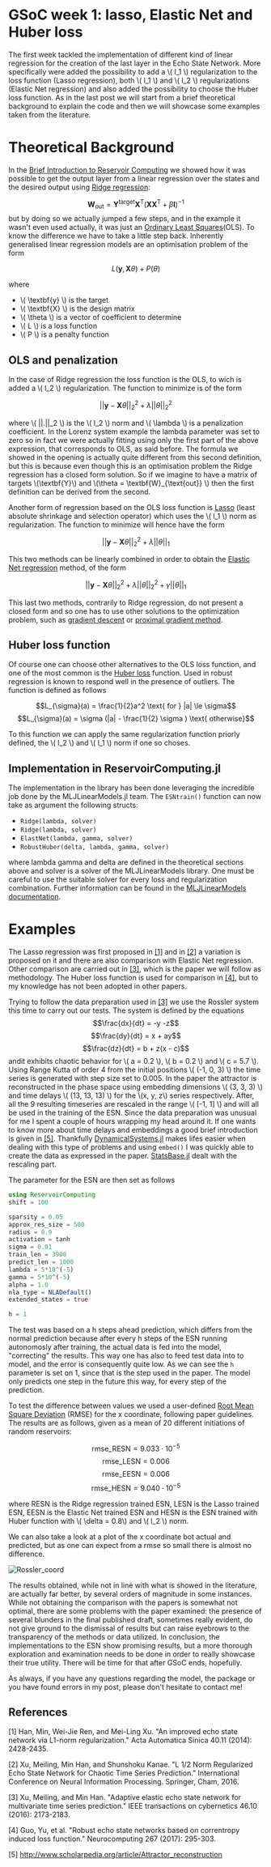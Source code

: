 # GSoC week 1: lasso, Elastic Net and Huber loss

The first week tackled the implementation of different kind of linear regression for the creation of the last layer in the Echo State Network. More specifically were added the possibility to add a \\( l_1 \\) regularization to the loss function (Lasso regression), both \\( l_1 \\) and \\( l_2 \\) regularizations (Elastic Net regression) and also added the possibility to choose the Huber loss function.
As in the last post we will start from a brief theoretical background to explain the code and then we will showcase some examples taken from the literature.

# Theoretical Background

In the [Brief Introduction to Reservoir Computing](https://martinuzzifrancesco.github.io/posts/a-brief-introduction-to-reservoir-computing/) we showed how it was possible to get the output layer from a linear regression over the states and the desired output using [Ridge regression](https://en.wikipedia.org/wiki/Tikhonov_regularization):

$$\textbf{W}_{\text{out}} = \textbf{Y}^{\text{target}} \textbf{X}^{\text{T}}(\textbf{X} \textbf{X}^{\text{T}} + \beta \textbf{I})^{-1}$$
but by doing so we actually jumped a few steps, and in the example it wasn't even used actually, it was just an [Ordinary Least Squares](https://en.wikipedia.org/wiki/Ordinary_least_squares)(OLS). To know the difference we have to take a little step back. Inherently generalised linear regression models are an optimisation problem of the form

$$L(\textbf{y}, \textbf{X} \theta)+P(\theta)$$

where
- \\( \textbf{y} \\) is the target
- \\( \textbf{X} \\) is the design matrix
- \\( \theta \\) is a vector of coefficient to determine
- \\( L \\) is a loss function
- \\( P \\) is a penalty function

## OLS and penalization

In the case of Ridge regression the loss function is the OLS, to wich is added a \\( l_2 \\) regularization. The function to minimize is of the form 

$$||\textbf{y} - \textbf{X} \theta ||_2^2 + \lambda || \theta  ||_2^2$$

where \\( ||.||\_2 \\) is the \\( l_2 \\) norm and \\( \lambda \\) is a penalization coefficient. In the Lorenz system example the lambda parameter was set to zero so in fact we were actually fitting using only the first part of the above expression, that corresponds to OLS, as said before. The formula we showed in the opening is actually quite different from this second definition, but this is because even though this is an optimisation problem the Ridge regression has a closed form solution. So if we imagine to have a matrix of targets \\(\textbf{Y}\\) and \\(\theta = \textbf{W}_{\text{out}} \\) then the first definition can be derived from the second.

Another form of regression based on the OLS loss function is [Lasso](https://en.wikipedia.org/wiki/Lasso_(statistics)) (least absolute shrinkage and selection operator) which uses the \\( l_1 \\) norm as regularization. The function to minimize will hence have the form

$$||\textbf{y} - \textbf{X} \theta ||_2^2 + \lambda || \theta  ||_1$$

This two methods can be linearly combined in order to obtain the [Elastic Net regression](https://en.wikipedia.org/wiki/Elastic_net_regularization) method, of the form

$$||\textbf{y} - \textbf{X} \theta ||_2^2 + \lambda || \theta  ||_2^2 + \gamma || \theta  ||_1$$

This last two methods, contrarily to Ridge regression, do not present a closed form and so one has to use other solutions to the optimization problem, such as [gradient descent](https://en.wikipedia.org/wiki/Gradient_descent) or [proximal gradient method](https://en.wikipedia.org/wiki/Proximal_gradient_method). 

## Huber loss function
Of course one can choose other alternatives to the OLS loss function, and one of the most common is the [Huber loss](https://en.wikipedia.org/wiki/Huber_loss) function. Used in robust regression is known to respond well in the presence of outliers. The function is defined as follows

$$L_{\sigma}(a) = \frac{1}{2}a^2   \text{  for  } |a| \le \sigma$$
$$L_{\sigma}(a) = \sigma (|a| - \frac{1}{2} \sigma ) \text{   otherwise}$$

To this function we can apply the same regularization function priorly defined, the \\( l_2 \\) and \\( l_1 \\) norm if one so choses.



## Implementation in ReservoirComputing.jl
The implementation in the library has been done leveraging the incredible job done by the MLJLinearModels.jl team. The ```ESNtrain()``` function can now take as argument the following structs:
- ```Ridge(lambda, solver)```
- ```Ridge(lambda, solver)```
- ```ElastNet(lambda, gamma, solver)```
- ```RobustHuber(delta, lambda, gamma, solver)```

 where lambda gamma and delta are defined in the theoretical sections above and solver is a solver of the MLJLinearModels library. One must be careful to use the suitable solver for every loss and regularization combination. Further information can be found in the [MLJLinearModels documentation](https://alan-turing-institute.github.io/MLJLinearModels.jl/stable/).

# Examples 

The Lasso regression was first proposed in [[1]](#1) and in [[2]](#2) a variation is proposed on it and there are also comparison with Elastic Net regression. Other comparison are carried out in [[3]](#3), which is the paper we will follow as methodology. The Huber loss function is used for comparison in [[4]](#4), but to my knowledge has not been adopted in other papers.

Trying to follow the data preparation used in [[3]](#3) we use the Rossler system this time to carry out our tests. The system is defined by the equations
$$\frac{dx}{dt} = -y -z$$
$$\frac{dy}{dt} = x + ay$$
$$\frac{dz}{dt} = b + z(x - c)$$
andit exhibits chaotic behavior for \\( a = 0.2 \\), \\( b = 0.2 \\) and \\( c = 5.7 \\). Using Range Kutta of order 4 from the initial positions \\( (-1, 0, 3) \\) the time series is generated with step size set to 0.005. In the paper the attractor is reconstructed in the phase space using embedding dimensions \\( (3, 3, 3) \\) and time delays \\( (13, 13, 13) \\) for the \\(x, y, z\\) series respectively. After, all the 9 resulting timeseries are rescaled in the range \\( \[-1, 1\] \\) and will all be used in the training of the ESN. Since the data preparation was unusual for me I spent a couple of hours wrapping my head around it. If one wants to know more about time delays and embeddings a good brief introduction is given in [[5]](#5). Thankfully [DynamicalSystems.jl](https://juliadynamics.github.io/DynamicalSystems.jl/latest/) makes lifes easier when dealing with this type of problems and using ```embed()``` I was quickly able to create the data as expressed in the paper. [StatsBase.jl](https://juliastats.org/StatsBase.jl/stable/) dealt with the rescaling part.

The parameter for the ESN are then set as follows

```julia
using ReservoirComputing
shift = 100

sparsity = 0.05
approx_res_size = 500
radius = 0.9
activation = tanh
sigma = 0.01
train_len = 3900
predict_len = 1000
lambda = 5*10^(-5)
gamma = 5*10^(-5)
alpha = 1.0
nla_type = NLADefault()
extended_states = true

h = 1
```
The test was based on a h steps ahead prediction, which differs from the normal prediction because after every h steps of the ESN running autonomosly after training, the actual data is fed into the model, "correcting" the results. This way one has also to feed test data into to model, and the error is consequently quite low. As we can see the ```h``` parameter is set on 1, since that is the step used in the paper. The model only predicts one step in the future this way, for every step of the prediction.

To test the difference between values we used a user-defined [Root Mean Square Deviation](https://en.wikipedia.org/wiki/Root-mean-square_deviation) (RMSE) for the x coordinate, following paper guidelines. The results are as follows, given as a mean of 20 different initiations of random reservoirs:

$$  \text{rmse}\_{\text{RESN}} = 9.033 \cdot 10^{-5} $$
$$  \text{rmse}\_{\text{LESN}} = 0.006 $$
$$  \text{rmse}\_{\text{EESN}} = 0.006 $$
$$  \text{rmse}\_{\text{HESN}} = 9.040 \cdot 10^{-5} $$

where RESN is the Ridge regression trained ESN, LESN is the Lasso trained ESN, EESN is the Elastic Net trained ESN and HESN is the ESN trained with Huber function with \\( \delta = 0.8\\) and \\( l_2 \\) norm.

We can also take a look at a plot of the x coordinate bot actual and predicted, but as one can expect from a rmse so small there is almost no difference.

![Rossler_coord](https://user-images.githubusercontent.com/10376688/83980445-41690e00-a916-11ea-8e0b-b65edd7a57d0.png)

The results obtained, while not in line with what is showed in the literature, are actually far better, by several orders of magnitude in some instances. While not obtaining the comparison with the papers is somewhat not optimal, there are some problems with the paper examined: the presence of several blunders in the final published draft, sometimes really evident, do not give ground to the dismissal of results but can raise eyebrows to the transparency of the methods or data utilized. 
In conclusion, the implementations to the ESN show promising results, but a more thorough exploration and examination needs to be done in order to really showcase their true utility. There will be time for that after GSoC ends, hopefully.

As always, if you have any questions regarding the model, the package or you have found errors in my post, please don't hesitate to contact me!

## References


<a id="1">[1]</a>
Han, Min, Wei-Jie Ren, and Mei-Ling Xu. "An improved echo state network via L1-norm regularization." Acta Automatica Sinica 40.11 (2014): 2428-2435.

<a id="2">[2]</a>
Xu, Meiling, Min Han, and Shunshoku Kanae. "L 1/2 Norm Regularized Echo State Network for Chaotic Time Series Prediction." International Conference on Neural Information Processing. Springer, Cham, 2016.

<a id="3">[3]</a>
Xu, Meiling, and Min Han. "Adaptive elastic echo state network for multivariate time series prediction." IEEE transactions on cybernetics 46.10 (2016): 2173-2183.

<a id="4">[4]</a>
Guo, Yu, et al. "Robust echo state networks based on correntropy induced loss function." Neurocomputing 267 (2017): 295-303.

<a id="5">[5]</a>
http://www.scholarpedia.org/article/Attractor_reconstruction

